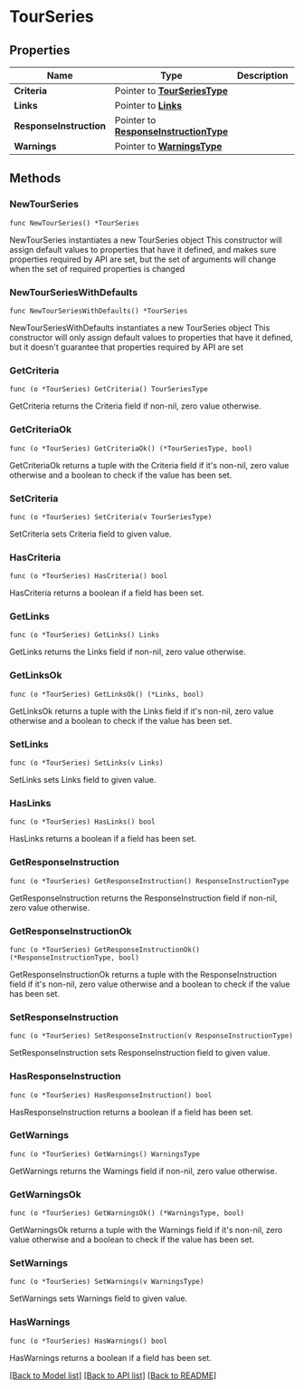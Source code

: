 # TourSeries

## Properties

Name | Type | Description | Notes
------------ | ------------- | ------------- | -------------
**Criteria** | Pointer to [**TourSeriesType**](TourSeriesType.md) |  | [optional] 
**Links** | Pointer to [**Links**](Links.md) |  | [optional] 
**ResponseInstruction** | Pointer to [**ResponseInstructionType**](ResponseInstructionType.md) |  | [optional] 
**Warnings** | Pointer to [**WarningsType**](WarningsType.md) |  | [optional] 

## Methods

### NewTourSeries

`func NewTourSeries() *TourSeries`

NewTourSeries instantiates a new TourSeries object
This constructor will assign default values to properties that have it defined,
and makes sure properties required by API are set, but the set of arguments
will change when the set of required properties is changed

### NewTourSeriesWithDefaults

`func NewTourSeriesWithDefaults() *TourSeries`

NewTourSeriesWithDefaults instantiates a new TourSeries object
This constructor will only assign default values to properties that have it defined,
but it doesn't guarantee that properties required by API are set

### GetCriteria

`func (o *TourSeries) GetCriteria() TourSeriesType`

GetCriteria returns the Criteria field if non-nil, zero value otherwise.

### GetCriteriaOk

`func (o *TourSeries) GetCriteriaOk() (*TourSeriesType, bool)`

GetCriteriaOk returns a tuple with the Criteria field if it's non-nil, zero value otherwise
and a boolean to check if the value has been set.

### SetCriteria

`func (o *TourSeries) SetCriteria(v TourSeriesType)`

SetCriteria sets Criteria field to given value.

### HasCriteria

`func (o *TourSeries) HasCriteria() bool`

HasCriteria returns a boolean if a field has been set.

### GetLinks

`func (o *TourSeries) GetLinks() Links`

GetLinks returns the Links field if non-nil, zero value otherwise.

### GetLinksOk

`func (o *TourSeries) GetLinksOk() (*Links, bool)`

GetLinksOk returns a tuple with the Links field if it's non-nil, zero value otherwise
and a boolean to check if the value has been set.

### SetLinks

`func (o *TourSeries) SetLinks(v Links)`

SetLinks sets Links field to given value.

### HasLinks

`func (o *TourSeries) HasLinks() bool`

HasLinks returns a boolean if a field has been set.

### GetResponseInstruction

`func (o *TourSeries) GetResponseInstruction() ResponseInstructionType`

GetResponseInstruction returns the ResponseInstruction field if non-nil, zero value otherwise.

### GetResponseInstructionOk

`func (o *TourSeries) GetResponseInstructionOk() (*ResponseInstructionType, bool)`

GetResponseInstructionOk returns a tuple with the ResponseInstruction field if it's non-nil, zero value otherwise
and a boolean to check if the value has been set.

### SetResponseInstruction

`func (o *TourSeries) SetResponseInstruction(v ResponseInstructionType)`

SetResponseInstruction sets ResponseInstruction field to given value.

### HasResponseInstruction

`func (o *TourSeries) HasResponseInstruction() bool`

HasResponseInstruction returns a boolean if a field has been set.

### GetWarnings

`func (o *TourSeries) GetWarnings() WarningsType`

GetWarnings returns the Warnings field if non-nil, zero value otherwise.

### GetWarningsOk

`func (o *TourSeries) GetWarningsOk() (*WarningsType, bool)`

GetWarningsOk returns a tuple with the Warnings field if it's non-nil, zero value otherwise
and a boolean to check if the value has been set.

### SetWarnings

`func (o *TourSeries) SetWarnings(v WarningsType)`

SetWarnings sets Warnings field to given value.

### HasWarnings

`func (o *TourSeries) HasWarnings() bool`

HasWarnings returns a boolean if a field has been set.


[[Back to Model list]](../README.md#documentation-for-models) [[Back to API list]](../README.md#documentation-for-api-endpoints) [[Back to README]](../README.md)


